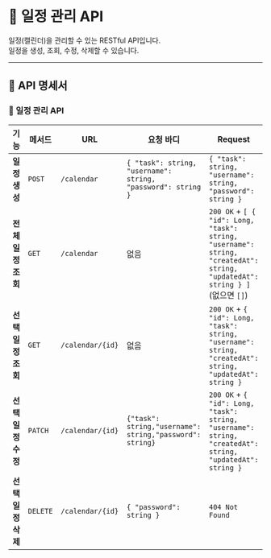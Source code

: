 # 📅 일정 관리 API

일정(캘린더)을 관리할 수 있는 RESTful API입니다.  
일정을 생성, 조회, 수정, 삭제할 수 있습니다.

---

## 📌 API 명세서

### 📝 일정 관리 API

| 기능 | 메서드 | URL | 요청 바디 | Request | 응답 (실패) |
|------|--------|------------|------------|------------|------------|
| **일정 생성** | `POST` | `/calendar` | `{ "task": string, "username": string, "password": string }` | `{ "task": string, "username": string, "password": string }` | `400 Bad Request` |
| **전체 일정 조회** | `GET` | `/calendar` | 없음 | `200 OK` + `[ { "id": Long, "task": string, "username": string, "createdAt": string, "updatedAt": string } ]` (없으면 `[]`) | 없음 |
| **선택 일정 조회** | `GET` | `/calendar/{id}` | 없음 | `200 OK` + `{ "id": Long, "task": string, "username": string, "createdAt": string, "updatedAt": string }` | `404 Not Found` |
| **선택 일정 수정** | `PATCH` | `/calendar/{id}` | `{"task": string,"username": string,"password": string}` | `200 OK` + `{ "id": Long, "task": string, "username": string, "createdAt": string, "updatedAt": string }` | `400 Bad Request` | 
| **선택 일정 삭제** | `DELETE` | `/calendar/{id}` | `{ "password": string }` | `404 Not Found` |

